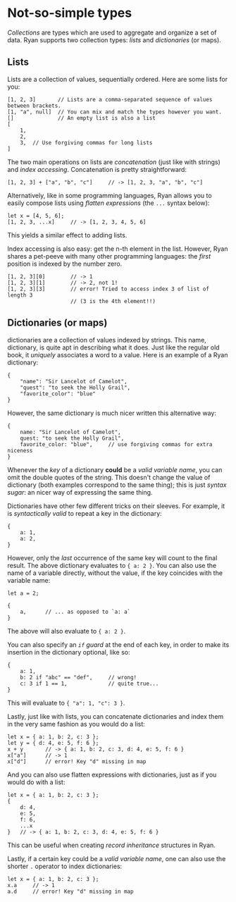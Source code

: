 # Not-so-simple types

_Collections_ are types which are used to aggregate and organize a set of data. Ryan supports two collection types: _lists_ and _dictionaries_ (or maps).

## Lists

Lists are a collection of values, sequentially ordered. Here are some lists for you:
```ryan
[1, 2, 3]       // Lists are a comma-separated sequence of values between brackets.
[1, "a", null]  // You can mix and match the types however you want.
[]              // An empty list is also a list
[
    1,
    2,
    3,  // Use forgiving commas for long lists
]
```
The two main operations on lists are _concatenation_ (just like with strings) and _index accessing_. Concatenation is pretty straightforward:
```ryan
[1, 2, 3] + ["a", "b", "c"]     // -> [1, 2, 3, "a", "b", "c"]
```
Alternatively, like in some programming languages, Ryan allows you to easily compose lists using _flatten expressions_ (the `...` syntax below):
```ryan
let x = [4, 5, 6];
[1, 2, 3, ...x]     // -> [1, 2, 3, 4, 5, 6]
```
This yields a similar effect to adding lists.

Index accessing is also easy: get the n-th element in the list. However, Ryan shares a pet-peeve with many other programming languages: the _first_ position is indexed by the number zero.
```
[1, 2, 3][0]        // -> 1
[1, 2, 3][1]        // -> 2, not 1!
[1, 2, 3][3]        // error! Tried to access index 3 of list of length 3 
                    // (3 is the 4th element!!)
```

## Dictionaries (or maps)

dictionaries are a collection of values indexed by strings. This name, dictionary, is quite apt in describing what it does. Just like the regular old book, it _uniquely_ associates a word to a value. Here is an example of a Ryan dictionary:
```ryan
{
    "name": "Sir Lancelot of Camelot",
    "quest": "to seek the Holly Grail",
    "favorite_color": "blue"
}
```
However, the same dictionary is much nicer written this alternative way:
```ryan
{
    name: "Sir Lancelot of Camelot",
    quest: "to seek the Holly Grail",
    favorite_color: "blue",     // use forgiving commas for extra niceness
}
```
Whenever the _key_ of a dictionary **could** be a _valid variable name_, you can omit the double quotes of the string. This doesn't change the value of dictionary (both examples correspond to the same thing); this is just _syntax sugar_: an nicer way of expressing the same thing.

Dictionaries have other few different tricks on their sleeves. For example, it is _syntactically valid_ to repeat a key in the dictionary:
```ryan
{
    a: 1,
    a: 2,
}
```
However, only the _last_ occurrence of the same key will count to the final result. The above dictionary evaluates to `{ a: 2 }`. You can also use the name of a variable directly, without the value, if the key coincides with the variable name:
```ryan
let a = 2;

{
    a,      // ... as opposed to `a: a`
}
```
The above will also evaluate to `{ a: 2 }`.

You can also specify an _`if` guard_ at the end of each key, in order to make its insertion in the dictionary optional, like so:
```ryan
{
    a: 1,
    b: 2 if "abc" == "def",     // wrong!
    c: 3 if 1 == 1,             // quite true...
}
```
This will evaluate to `{ "a": 1, "c": 3 }`.

Lastly, just like with lists, you can concatenate dictionaries and index them in the very same fashion as you would do a list:
```ryan
let x = { a: 1, b: 2, c: 3 };
let y = { d: 4, e: 5, f: 6 };
x + y       // -> { a: 1, b: 2, c: 3, d: 4, e: 5, f: 6 }
x["a"]      // -> 1
x["d"]      // error! Key "d" missing in map
```
And you can also use flatten expressions with dictionaries, just as if you would do with a list:
```ryan
let x = { a: 1, b: 2, c: 3 };
{
    d: 4,
    e: 5,
    f: 6,
    ...x
}   // -> { a: 1, b: 2, c: 3, d: 4, e: 5, f: 6 }
```
This can be useful when creating _record inheritance_ structures in Ryan.

Lastly, if a certain key could be a _valid variable name_, one can also use the shorter `.` operator to index dictionaries:
```ryan
let x = { a: 1, b: 2, c: 3 };
x.a     // -> 1
a.d     // error! Key "d" missing in map
```
